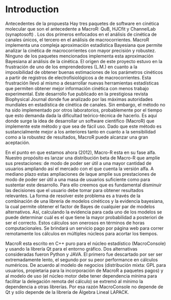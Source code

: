 # Introduction #

Antecedentes de la propuesta
Hay tres paquetes de software en cinética molecular que son el antecedente a MacroR: QuB, HJCfit y ChannelLab (synaptosoft) . Los dos primeros enfocados en el análisis de cinética de canales únicos, el tercero en el análisis de macrocorrientes.
MacroR implementa una compleja aproximación estadística Bayesiana que permite analizar la cinética de macrocorrientes con mayor precisión y robustez. Ninguno de los paquetes mencionados implementa esta aproximación Bayesiana al análisis de la cinética.
El origen de este proyecto estuvo en la frustración de uno de los emprendedores (L.M.) en cuanto a la imposibilidad de obtener buenas estimaciones de los parámetros cinéticos a partir de registros de electrofisiológicos a de macrocorrientes. Esta frustración llevó al mismo a desarrollar nuevas herramientas estadísticas que permiten obtener mejor información cinética con menos trabajo experimental. Este desarrollo fue publicado en la prestigiosa revista Biophysical Journal donde fue analizado por las máximas autoridades mundiales en estadística de cinética de canales. Sin embargo, el método no ha sido implementado por otros laboratorios, probablemente por el tiempo que esto demanda dada la dificultad teórico-técnica de hacerlo.
Es aquí donde surge la idea de desarrollar un software científico (MacroR) que implemente este método y que sea de fácil uso. Dado que este método es sustancialmente mejor a los anteriores tanto en cuanto a la sensibilidad como a la robustez de resultados, MacroR puede alcanzar una gran aceptación.

En el punto en que estamos ahora (2012), Macro-R esta en su fase alfa. Nuestro propósito es lanzar una distribución beta de Macro-R que amplíe sus prestaciones:  de modo de poder ser útil a una mayor cantidad de usuarios ampliando así el mercado con el que cuenta la versión alfa. A mediano plazo estas ampliaciones de laque amplíe sus prestaciones de modo de poder ser útil a una masa de usuarios suficiente como para sustentar este desarrollo. Para ello creemos que es fundamental disminuir las decisiones que el usuario debe tomar para obtener resultados relevantes. La forma de resolver este problema es a través de la combinación de una librería de modelos cinéticos y la evidencia bayesiana, la cual permite obtener el factor de Bayes de cualquier par de modelos alternativos. Así, calculando la evidencia para cada uno de los modelos se puede determinar cuál es el que tiene la mayor probabilidad a posteriori de ser el correcto. Estos cálculos son onerosos en términos de horas computacionales. Se brindará un servicio pago por página web para correr remotamente los cálculos en múltiples núcleos para acortar los tiempos.

MacroR esta escrito en C++ puro para el núcleo estadístico (MacroConsole) y usando la librería Qt para el entorno gráfico.  Dos alternativas consideradas fueron Python y JAVA. El primero fue descartado por ser ser extremadamente lento, el segundo por su peor performance en cálculos numéricos.
De acuerdo al modelo de negocios (distribución mixta: GPL para usuarios, propietaria para la incorporación de MacroR a paquetes pagos) y al modelo de uso (el núcleo motor debe tener dependencia mínima para facilitar la delegación remota del cálculo) se extremó al mínimo la dependencia a otras librerías. Por esa razón MacroConsole no depende de Qt y sólo depende de la librería de Álgebra Lineal LAPACK.